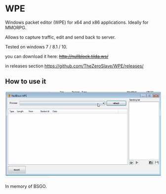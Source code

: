 # WPE
Windows packet editor (WPE) for x64 and x86 applications. Ideally for MMORPG.

Allows to capture traffic, edit and send back to server.

Tested on windows 7 / 8.1 / 10.

you can download it here:
~~http://nullblock.tilda.ws/~~

in releases section
https://github.com/TheZeroSlave/WPE/releases/

## How to use it

![process](wpe_example.gif)


In memory of BSGO.
